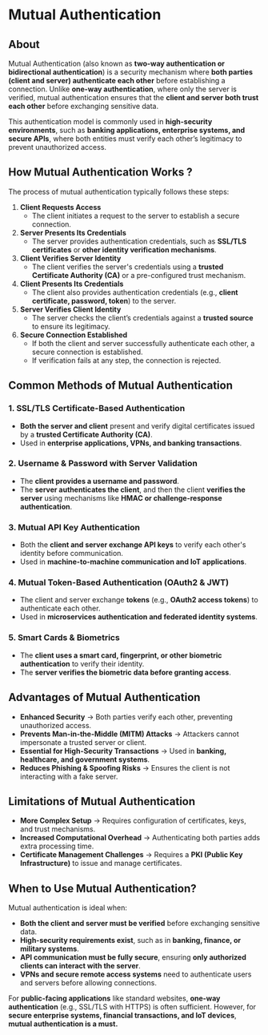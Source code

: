 # Mutual Authentication

## About

Mutual Authentication (also known as **two-way authentication or bidirectional authentication**) is a security mechanism where **both parties (client and server) authenticate each other** before establishing a connection. Unlike **one-way authentication**, where only the server is verified, mutual authentication ensures that the **client and server both trust each other** before exchanging sensitive data.

This authentication model is commonly used in **high-security environments**, such as **banking applications, enterprise systems, and secure APIs**, where both entities must verify each other’s legitimacy to prevent unauthorized access.

## **How Mutual Authentication Works ?**

The process of mutual authentication typically follows these steps:

1. **Client Requests Access**
   * The client initiates a request to the server to establish a secure connection.
2. **Server Presents Its Credentials**
   * The server provides authentication credentials, such as **SSL/TLS certificates** or **other identity verification mechanisms**.
3. **Client Verifies Server Identity**
   * The client verifies the server's credentials using a **trusted Certificate Authority (CA)** or a pre-configured trust mechanism.
4. **Client Presents Its Credentials**
   * The client also provides authentication credentials (e.g., **client certificate, password, token**) to the server.
5. **Server Verifies Client Identity**
   * The server checks the client’s credentials against a **trusted source** to ensure its legitimacy.
6. **Secure Connection Established**
   * If both the client and server successfully authenticate each other, a secure connection is established.
   * If verification fails at any step, the connection is rejected.

## **Common Methods of Mutual Authentication**

### **1. SSL/TLS Certificate-Based Authentication**

* **Both the server and client** present and verify digital certificates issued by a **trusted Certificate Authority (CA)**.
* Used in **enterprise applications, VPNs, and banking transactions**.

### **2. Username & Password with Server Validation**

* The **client provides a username and password**.
* The **server authenticates the client**, and then the client **verifies the server** using mechanisms like **HMAC or challenge-response authentication**.

### **3. Mutual API Key Authentication**

* Both the **client and server exchange API keys** to verify each other's identity before communication.
* Used in **machine-to-machine communication and IoT applications**.

### **4. Mutual Token-Based Authentication (OAuth2 & JWT)**

* The client and server exchange **tokens** (e.g., **OAuth2 access tokens**) to authenticate each other.
* Used in **microservices authentication and federated identity systems**.

### **5. Smart Cards & Biometrics**

* The **client uses a smart card, fingerprint, or other biometric authentication** to verify their identity.
* The **server verifies the biometric data before granting access**.

## **Advantages of Mutual Authentication**

* **Enhanced Security** → Both parties verify each other, preventing unauthorized access.
* **Prevents Man-in-the-Middle (MITM) Attacks** → Attackers cannot impersonate a trusted server or client.
* **Essential for High-Security Transactions** → Used in **banking, healthcare, and government systems**.
* **Reduces Phishing & Spoofing Risks** → Ensures the client is not interacting with a fake server.

## **Limitations of Mutual Authentication**

* **More Complex Setup** → Requires configuration of certificates, keys, and trust mechanisms.
* **Increased Computational Overhead** → Authenticating both parties adds extra processing time.
* **Certificate Management Challenges** → Requires a **PKI (Public Key Infrastructure)** to issue and manage certificates.

## **When to Use Mutual Authentication?**

Mutual authentication is ideal when:

* **Both the client and server must be verified** before exchanging sensitive data.
* **High-security requirements exist**, such as in **banking, finance, or military systems**.
* **API communication must be fully secure**, ensuring **only authorized clients can interact with the server**.
* **VPNs and secure remote access systems** need to authenticate users and servers before allowing connections.

For **public-facing applications** like standard websites, **one-way authentication** (e.g., SSL/TLS with HTTPS) is often sufficient. However, for **secure enterprise systems, financial transactions, and IoT devices**, **mutual authentication is a must.**

